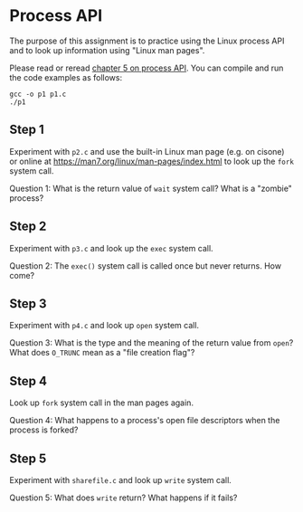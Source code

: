 # Process API

The purpose of this assignment is to practice using the Linux process API and to look up information using "Linux man pages".

Please read or reread [chapter 5 on process API](https://pages.cs.wisc.edu/~remzi/OSTEP/cpu-api.pdf). You can compile and run the code examples as follows:
```
gcc -o p1 p1.c
./p1
```

## Step 1
Experiment with `p2.c` and use the built-in Linux man page (e.g. on cisone) or online at https://man7.org/linux/man-pages/index.html to look up the `fork` system call.

Question 1: What is the return value of `wait` system call? What is a "zombie" process?

## Step 2
Experiment with `p3.c` and look up the `exec` system call.

Question 2: The `exec()` system call is called once but never returns. How come?

## Step 3
Experiment with `p4.c` and look up `open` system call.

Question 3: What is the type and the meaning of the return value from `open`? What does `O_TRUNC` mean as a "file creation flag"?

## Step 4
Look up `fork` system call in the man pages again.

Question 4: What happens to a process's open file descriptors when the process is forked?

## Step 5
Experiment with `sharefile.c` and look up `write` system call.

Question 5: What does `write` return? What happens if it fails?